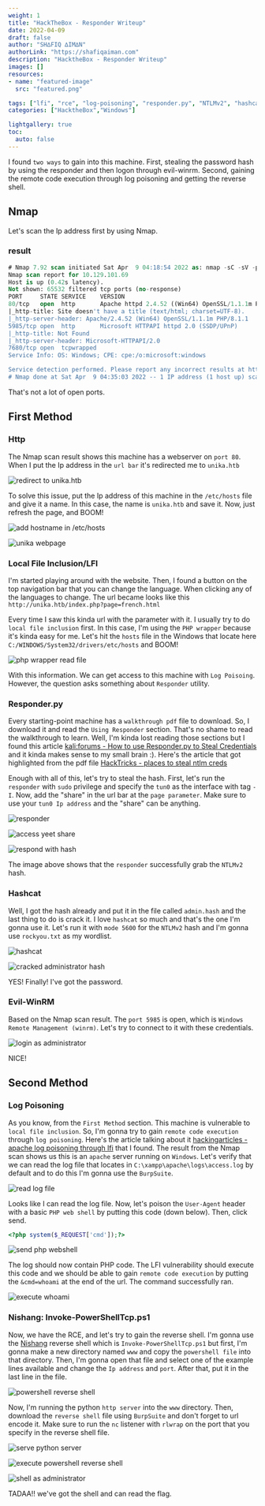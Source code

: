 ```yaml
---
weight: 1
title: "HackTheBox - Responder Writeup"
date: 2022-04-09
draft: false
author: "SH∆FIQ ∆IM∆N"
authorLink: "https://shafiqaiman.com"
description: "HacktheBox - Responder Writeup"
images: []
resources:
- name: "featured-image"
  src: "featured.png"

tags: ["lfi", "rce", "log-poisoning", "responder.py", "NTLMv2", "hashcat", "reverse-powershell", "php-webshell", "evil-winrm", "steal-NTLMv2"]
categories: ["HacktheBox","Windows"]

lightgallery: true
toc:
  auto: false
---
```


<!--more-->

I found `two ways` to gain into this machine. First, stealing the password hash by using the responder and then logon through evil-winrm. Second, gaining the remote code execution through log poisoning and getting the reverse shell.

## Nmap

Let's scan the Ip address first by using Nmap.

### result

```sql
# Nmap 7.92 scan initiated Sat Apr  9 04:18:54 2022 as: nmap -sC -sV -p- -oN nmap/responder_all 10.129.101.69
Nmap scan report for 10.129.101.69
Host is up (0.42s latency).
Not shown: 65532 filtered tcp ports (no-response)
PORT     STATE SERVICE    VERSION
80/tcp   open  http       Apache httpd 2.4.52 ((Win64) OpenSSL/1.1.1m PHP/8.1.1)
|_http-title: Site doesn't have a title (text/html; charset=UTF-8).
|_http-server-header: Apache/2.4.52 (Win64) OpenSSL/1.1.1m PHP/8.1.1
5985/tcp open  http       Microsoft HTTPAPI httpd 2.0 (SSDP/UPnP)
|_http-title: Not Found
|_http-server-header: Microsoft-HTTPAPI/2.0
7680/tcp open  tcpwrapped
Service Info: OS: Windows; CPE: cpe:/o:microsoft:windows

Service detection performed. Please report any incorrect results at https://nmap.org/submit/ .
# Nmap done at Sat Apr  9 04:35:03 2022 -- 1 IP address (1 host up) scanned in 968.69 seconds
```

That's not a lot of open ports.

## First Method

### Http

The Nmap scan result shows this machine has a webserver on `port 80`. When I put the Ip address in the `url bar` it's redirected me to `unika.htb`

![redirect to unika.htb](unika-htb-redirect.png "redirect to unika.htb")

To solve this issue, put the Ip address of this machine in the `/etc/hosts` file and give it a name. In this case, the name is `unika.htb` and save it. Now, just refresh the page, and BOOM!

![add hostname in /etc/hosts](add-etc-hosts-unika-htb.png "add hostname in /etc/hosts")

![unika webpage](unika-webpage.png "unika webpage")

### Local File Inclusion/LFI

I'm started playing around with the website. Then, I found a button on the top navigation bar that you can change the language. When clicking any of the languages to change. The url became looks like this `http://unika.htb/index.php?page=french.html`

Every time I saw this kinda url with the parameter with it. I usually try to do `local file inclusion` first. In this case, I'm using the `PHP wrapper` because it's kinda easy for me. Let's hit the `hosts` file in the Windows that locate here `C:/WINDOWS/System32/drivers/etc/hosts` and BOOM!

![php wrapper read file](lfi-php-wrapper.png "php wrapper read file")

With this information. We can get access to this machine with `Log Poisoing`. However, the question asks something about `Responder` utility. 

### Responder.py
Every starting-point machine has a `walkthrough pdf` file to download. So, I download it and read the `Using Responder` section. That's no shame to read the walkthrough to learn. Well, I'm kinda lost reading those sections but I found this article [kali:forums - How to use Responder.py to Steal Credentials](https://forums.kali.org/showthread.php?36036-Penetration-Testing-How-to-use-Responder-py-to-Steal-Credentials)  and it kinda makes sense to my small brain :).  Here's the article that got highlighted from the pdf file [HackTricks - places to steal ntlm creds](https://book.hacktricks.xyz/windows/ntlm/places-to-steal-ntlm-creds#lfi)

Enough with all of this, let's try to steal the hash. First, let's run the `responder` with `sudo` privilege and specify the `tun0` as the interface with tag `-I`. Now, add the "share" in the url bar at the `page parameter`. Make sure to use your `tun0 Ip address` and the "share" can be anything.

![responder](responder-run.png "responder")

![access yeet share](responder-yeet.png "access yeet share")

![respond with hash](responder-hash.png "respond with hash")

The image above shows that the `responder` successfully grab the `NTLMv2` hash.

### Hashcat

Well, I got the hash already and put it in the file called `admin.hash` and the last thing to do is crack it. I love `hashcat` so much and that's the one I'm gonna use it. Let's run it with `mode 5600` for the `NTLMv2` hash and I'm gonna use `rockyou.txt` as my wordlist. 

![hashcat](hashcat-run.png "hashcat")

![cracked administrator hash](hashcat-got-it.png "cracked administrator hash")

YES! Finally! I've got the password.

### Evil-WinRM
Based on the Nmap scan result. The `port 5985` is open, which is `Windows Remote Management (winrm)`. Let's try to connect to it with these credentials.

![login as administrator](evil-winrm-administrator.png "login as administrator")

NICE!

## Second Method

### Log Poisoning

As you know, from the `First Method` section. This machine is vulnerable to `local file inclusion`. So, I'm gonna try to gain `remote code execution` through `log poisoning`. Here's the article talking about it [hackingarticles - apache log poisoning through lfi](https://www.hackingarticles.in/apache-log-poisoning-through-lfi/) that I found. The result from the Nmap scan shows us this is an `apache` server running on `Windows`. Let's verify that we can read the log file that locates in `C:\xampp\apache\logs\access.log` by default and to do this I'm gonna use the `BurpSuite`.

![read log file](burpsuite-read-logs.png "read log file")

Looks like I can read the log file. Now, let's poison the `User-Agent` header with a basic `PHP web shell` by putting this code (down below). Then, click send.

```php
<?php system($_REQUEST['cmd']);?>
```

![send php webshell](burpsuite-send-php-web-shell.png "send php webshell")

The log should now contain PHP code. The  LFI vulnerability should execute this code and we should be able to gain `remote code execution` by putting the `&cmd=whoami` at the end of the url. The command successfully ran.

![execute whoami](burpsuite-rce-whoami.png "execute whoami")

### Nishang: Invoke-PowerShellTcp.ps1

Now, we have the RCE, and let's try to gain the reverse shell. I'm gonna use the [Nishang](https://github.com/samratashok/nishang) reverse shell which is `Invoke-PowerShellTcp.ps1` but first, I'm gonna make a new directory named `www` and copy the `powershell file` into that directory. Then, I'm gonna open that file and select one of the example lines available and change the `Ip address` and `port`. After that, put it in the last line in the file.

![powershell reverse shell](nishang-ip-port.png "powershell reverse shell")

Now, I'm running the python `http server` into the `www` directory. Then, download the  `reverse shell` file using `BurpSuite` and don't forget to url encode it. Make sure to run the `nc` listener with `rlwrap` on the port that you specify in the reverse shell file.

![serve python server](nishang-python-http-server.png "serve python server")

![execute powershell reverse shell](nishang-burpsuite-download-reverse-shell.png "execute powershell reverse shell")

![shell as administrator](nishang-got-the-shell.png "shell as administrator")

TADAA!! we've got the shell and can read the flag.